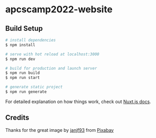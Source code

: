# apcscamp2022-website

## Build Setup

```bash
# install dependencies
$ npm install

# serve with hot reload at localhost:3000
$ npm run dev

# build for production and launch server
$ npm run build
$ npm run start

# generate static project
$ npm run generate
```

For detailed explanation on how things work, check out [Nuxt.js docs](https://nuxtjs.org).

## Credits

Thanks for the great image by [janjf93](https://pixabay.com/users/janjf93-3084263/?utm_source=link-attribution&amp;utm_medium=referral&amp;utm_campaign=image&amp;utm_content=2126885) from [Pixabay](https://pixabay.com/?utm_source=link-attribution&amp;utm_medium=referral&amp;utm_campaign=image&amp;utm_content=2126885)

